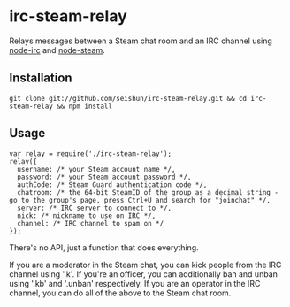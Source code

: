 irc-steam-relay
===============

Relays messages between a Steam chat room and an IRC channel using [node-irc](https://github.com/martynsmith/node-irc) and [node-steam](https://github.com/seishun/node-steam).

Installation
-------------

    git clone git://github.com/seishun/irc-steam-relay.git && cd irc-steam-relay && npm install

Usage
-----

    var relay = require('./irc-steam-relay');
    relay({
      username: /* your Steam account name */,
      password: /* your Steam account password */,
      authCode: /* Steam Guard authentication code */,
      chatroom: /* the 64-bit SteamID of the group as a decimal string - go to the group's page, press Ctrl+U and search for "joinchat" */,
      server: /* IRC server to connect to */,
      nick: /* nickname to use on IRC */,
      channel: /* IRC channel to spam on */
    });

There's no API, just a function that does everything.

If you are a moderator in the Steam chat, you can kick people from the IRC channel using '.k'. If you're an officer, you can additionally ban and unban using '.kb' and '.unban' respectively. If you are an operator in the IRC channel, you can do all of the above to the Steam chat room.